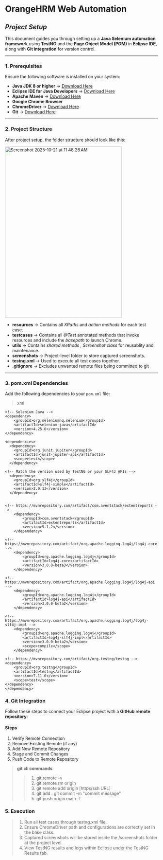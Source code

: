 # **OrangeHRM Web Automation**

## _Project Setup_

This document guides you through setting up a **Java Selenium automation framework** using **TestNG** and the **Page Object Model (POM)** in **Eclipse IDE**, along with **Git integration** for version control.

---

### **1. Prerequisites**

Ensure the following software is installed on your system:

- **Java JDK 8 or higher** → [Download Here](https://www.oracle.com/java/technologies/downloads/)
- **Eclipse IDE for Java Developers** → [Download Here](https://www.eclipse.org/downloads/)
- **Apache Maven** → [Download Here](https://maven.apache.org/download.cgi)
- **Google Chrome Browser**
- **ChromeDriver** → [Download Here](https://chromedriver.chromium.org/downloads)
- **Git** → [Download Here](https://git-scm.com/downloads)

---

### **2. Project Structure**

After project setup, the folder structure should look like this:

<img width="385" height="563" alt="Screenshot 2025-10-21 at 11 48 28 AM" src="https://github.com/user-attachments/assets/0d5d38d3-3ce4-4242-8af7-abf298f2954f" />

- **resources** → Contains all *XPaths* and *action methods* for each test case.  
- **testcases** → Contains all *@Test* annotated methods that invoke resources and include the *basepath* to launch Chrome.  
- **utils** → Contains *shared methods* , *Screenshot class* for reusablity and maintenance.  
- **screenshots** → Project-level folder to store captured screenshots.  
- **testng.xml** → Used to execute all test cases together.
- **.gitignore** → Excludes unwanted remote files being committed to git

---

### **3. pom.xml Dependencies**

Add the following dependencies to your `pom.xml` file:

>xml
>
>> <dependencies>
    <!-- Selenium Java -->
    <dependency>
        <groupId>org.seleniumhq.selenium</groupId>
        <artifactId>selenium-java</artifactId>
        <version>4.25.0</version>
    </dependency>

    <dependencies>
      <dependency>
        <groupId>org.junit.jupiter</groupId>
        <artifactId>junit-jupiter-api</artifactId>
        <scope>test</scope>
      </dependency>
    
    <!-- Match the version used by TestNG or your SLF4J APIs -->
      <dependency>
  	    <groupId>org.slf4j</groupId>
  	    <artifactId>slf4j-simple</artifactId>
  	    <version>2.0.13</version> 
  	  </dependency>

    
    <!-- https://mvnrepository.com/artifact/com.aventstack/extentreports -->
    	<dependency>
    	    <groupId>com.aventstack</groupId>
    	    <artifactId>extentreports</artifactId>
    	    <version>5.1.2</version>
    	</dependency>
        
    <!-- https://mvnrepository.com/artifact/org.apache.logging.log4j/log4j-core -->
    	<dependency>
    	    <groupId>org.apache.logging.log4j</groupId>
    	    <artifactId>log4j-core</artifactId>
    	    <version>3.0.0-beta3</version>
    	</dependency>
	
	<!-- https://mvnrepository.com/artifact/org.apache.logging.log4j/log4j-api -->
    	<dependency>
    	    <groupId>org.apache.logging.log4j</groupId>
    	    <artifactId>log4j-api</artifactId>
    	    <version>3.0.0-beta2</version>
    	</dependency>
    
    <!-- https://mvnrepository.com/artifact/org.apache.logging.log4j/log4j-slf4j-impl -->
    	<dependency>
    	    <groupId>org.apache.logging.log4j</groupId>
    	    <artifactId>log4j-slf4j-impl</artifactId>
    	    <version>3.0.0-beta2</version>
    	    <scope>compile</scope>
    	</dependency>
    
    <!-- https://mvnrepository.com/artifact/org.testng/testng -->
	<dependency>
	    <groupId>org.testng</groupId>
	    <artifactId>testng</artifactId>
	    <version>7.11.0</version>
	    <scope>test</scope>
	</dependency>
    </dependency>
>> </dependencies>

### **4. Git Integration**

Follow these steps to connect your Eclipse project with a **GitHub remote repository**:

#### **Steps** 
1. Verify Remote Connection
2. Remove Existing Remote (if any)
3. Add New Remote Repository
4. Stage and Commit Changes
5. Push Code to Remote Repository

>**git cli commands**
>
>> 1. git remote -v
>> 2. git remote rm origin
>> 3. git remote add origin [https/ssh URL]
>> 4. git add .
      git commit -m "commit message"
>> 5. git push origin main -f   

### **5. Execution**
> 1. Run all test cases through testng.xml file.
> 2. Ensure ChromeDriver path and configurations are correctly set in the base class.
> 3. Captured screenshots will be stored inside the /screenshots folder at the project level.
> 4. View TestNG results and logs within Eclipse under the TestNG Results tab.
